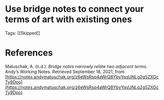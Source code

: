 # Use bridge notes to connect your terms of art with existing ones

Tags: [[Skipped]]

# References

Matuschak, A. (n.d.). *Bridge notes narrowly relate two adjacent terms*. Andyʼs Working Notes. Retrieved September 18, 2021, from [https://notes.andymatuschak.org/z6eWsRsp4aWrQ8YbyYqsUNLg2g5ZXGcTy9Dpo](https://notes.andymatuschak.org/z6eWsRsp4aWrQ8YbyYqsUNLg2g5ZXGcTy9Dpo)

